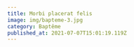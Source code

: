 ```yaml
---
title: Morbi placerat felis
image: img/bapteme-3.jpg
category: Baptême
published_at: 2021-07-07T15:01:19.119Z
---
```

